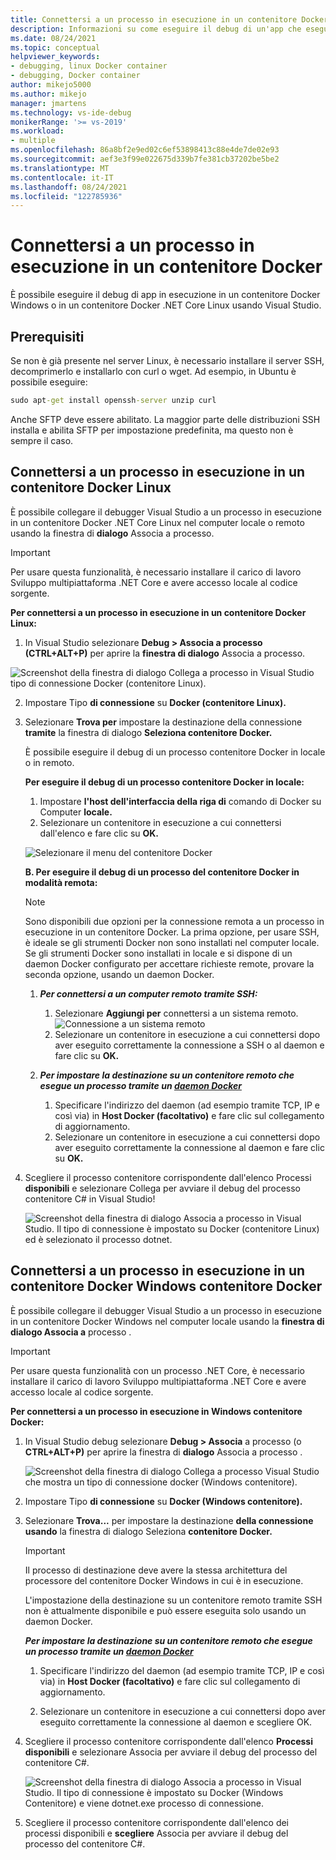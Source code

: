 ```yaml
---
title: Connettersi a un processo in esecuzione in un contenitore Docker
description: Informazioni su come eseguire il debug di un'app che esegue un contenitore Docker usando Visual Studio
ms.date: 08/24/2021
ms.topic: conceptual
helpviewer_keywords:
- debugging, linux Docker container
- debugging, Docker container
author: mikejo5000
ms.author: mikejo
manager: jmartens
ms.technology: vs-ide-debug
monikerRange: '>= vs-2019'
ms.workload:
- multiple
ms.openlocfilehash: 86a8bf2e9ed02c6ef53898413c88e4de7de02e93
ms.sourcegitcommit: aef3e3f99e022675d339b7fe381cb37202be5be2
ms.translationtype: MT
ms.contentlocale: it-IT
ms.lasthandoff: 08/24/2021
ms.locfileid: "122785936"
---
```

# <a name="attach-to-a-process-running-on-a-docker-container"></a>Connettersi a un processo in esecuzione in un contenitore Docker 

È possibile eseguire il debug di app in esecuzione in un contenitore Docker Windows o in un contenitore Docker .NET Core Linux usando Visual Studio.

## <a name="prerequisites"></a>Prerequisiti

Se non è già presente nel server Linux, è necessario installare il server SSH, decomprimerlo e installarlo con curl o wget. Ad esempio, in Ubuntu è possibile eseguire:

``` cmd
sudo apt-get install openssh-server unzip curl
```

Anche SFTP deve essere abilitato. La maggior parte delle distribuzioni SSH installa e abilita SFTP per impostazione predefinita, ma questo non è sempre il caso.

## <a name="attach-to-a-process-running-on-a-linux-docker-container"></a>Connettersi a un processo in esecuzione in un contenitore Docker Linux

È possibile collegare il debugger Visual Studio a un processo in esecuzione in un contenitore Docker .NET Core Linux nel computer locale o remoto usando la finestra di **dialogo** Associa a processo.

> [!IMPORTANT]
> Per usare questa funzionalità, è necessario installare il carico di lavoro Sviluppo multipiattaforma .NET Core e avere accesso locale al codice sorgente.

**Per connettersi a un processo in esecuzione in un contenitore Docker Linux:**

1. In Visual Studio selezionare **Debug > Associa a processo (CTRL+ALT+P)** per aprire la **finestra di dialogo** Associa a processo.

![Screenshot della finestra di dialogo Collega a processo in Visual Studio tipo di connessione Docker (contenitore Linux).](../debugger/media/attach-process-menu.png "Attach_To_Process_Menu")

2. Impostare Tipo **di connessione** su **Docker (contenitore Linux).**
3. Selezionare **Trova per** impostare la destinazione della connessione **tramite** la finestra di dialogo **Seleziona contenitore Docker.**

    È possibile eseguire il debug di un processo contenitore Docker in locale o in remoto.

    **Per eseguire il debug di un processo contenitore Docker in locale:**
    1. Impostare **l'host dell'interfaccia della riga di** comando di Docker su Computer **locale.**
    1. Selezionare un contenitore in esecuzione a cui connettersi dall'elenco e fare clic su **OK.**

    ![Selezionare il menu del contenitore Docker](../debugger/media/select-docker-container.png "Select_Docker_Container_Menu")

    **B. Per eseguire il debug di un processo del contenitore Docker in modalità remota:**

    > [!NOTE]
    > Sono disponibili due opzioni per la connessione remota a un processo in esecuzione in un contenitore Docker. La prima opzione, per usare SSH, è ideale se gli strumenti Docker non sono installati nel computer locale.  Se gli strumenti Docker sono installati in locale e si dispone di un daemon Docker configurato per accettare richieste remote, provare la seconda opzione, usando un daemon Docker.

    1. ***Per connettersi a un computer remoto tramite SSH:***
        1. Selezionare **Aggiungi per** connettersi a un sistema remoto.<br/>
        ![Connessione a un sistema remoto](../debugger/media/connect-remote-system.png "Connessione a un sistema remoto")
        1. Selezionare un contenitore in esecuzione a cui connettersi dopo aver eseguito correttamente la connessione a SSH o al daemon e fare clic su **OK.**

    1. ***Per impostare la destinazione su un contenitore remoto che esegue un processo tramite un [daemon Docker](https://docs.docker.com/engine/reference/commandline/dockerd/)***
        1. Specificare l'indirizzo del daemon (ad esempio tramite TCP, IP e così via) in **Host Docker (facoltativo)** e fare clic sul collegamento di aggiornamento.
        1. Selezionare un contenitore in esecuzione a cui connettersi dopo aver eseguito correttamente la connessione al daemon e fare clic su **OK.**

4. Scegliere il processo contenitore corrispondente dall'elenco  Processi **disponibili** e selezionare Collega per avviare il debug del processo contenitore C# in Visual Studio!

    ![Screenshot della finestra di dialogo Associa a processo in Visual Studio. Il tipo di connessione è impostato su Docker (contenitore Linux) ed è selezionato il processo dotnet.](../debugger/media/docker-attach-complete.png "Completata Menu di collegamento di Docker in Linux")

## <a name="attach-to-a-process-running-on-a-windows-docker-container"></a>Connettersi a un processo in esecuzione in un contenitore Docker Windows contenitore Docker

È possibile collegare il debugger Visual Studio a un processo in esecuzione in un contenitore Docker Windows nel computer locale usando la **finestra di dialogo Associa a** processo .

> [!IMPORTANT]
> Per usare questa funzionalità con un processo .NET Core, è necessario installare il carico di lavoro Sviluppo multipiattaforma .NET Core e avere accesso locale al codice sorgente.

**Per connettersi a un processo in esecuzione in Windows contenitore Docker:**

1. In Visual Studio debug selezionare **Debug > Associa** a processo (o **CTRL+ALT+P)** per aprire la finestra di **dialogo** Associa a processo .

   ![Screenshot della finestra di dialogo Collega a processo Visual Studio che mostra un tipo di connessione docker (Windows contenitore).](../debugger/media/attach-process-menu-docker-windows.png "Attach_To_Process_Menu")

2. Impostare Tipo **di connessione** su **Docker (Windows contenitore).**
3. Selezionare **Trova...** per impostare la destinazione **della connessione usando** la finestra di dialogo Seleziona **contenitore Docker.**

    > [!IMPORTANT]
    > Il processo di destinazione deve avere la stessa architettura del processore del contenitore Docker Windows in cui è in esecuzione.

   L'impostazione della destinazione su un contenitore remoto tramite SSH non è attualmente disponibile e può essere eseguita solo usando un daemon Docker.

    ***Per impostare la destinazione su un contenitore remoto che esegue un processo tramite un [daemon Docker](https://docs.docker.com/engine/reference/commandline/dockerd/)***
    1. Specificare l'indirizzo del daemon (ad esempio tramite TCP, IP e così via) in **Host Docker (facoltativo)** e fare clic sul collegamento di aggiornamento.

    1. Selezionare un contenitore in esecuzione a cui connettersi dopo aver eseguito correttamente la connessione al daemon e scegliere OK.

4. Scegliere il processo contenitore corrispondente dall'elenco  **Processi disponibili** e selezionare Associa per avviare il debug del processo del contenitore C#.

    ![Screenshot della finestra di dialogo Associa a processo in Visual Studio. Il tipo di connessione è impostato su Docker (Windows Contenitore) e viene dotnet.exe processo di connessione.](../debugger/media/docker-attach-complete-windows.png "Completata Windows menu di collegamento di Docker")

5. Scegliere il processo contenitore corrispondente dall'elenco dei processi disponibili e **scegliere** Associa per avviare il debug del processo del contenitore C#.